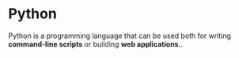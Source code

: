 # Python



Python is a programming language that can be used both for writing **command-line scripts** or building **web applications**..

